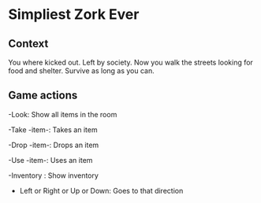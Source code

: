 # Simpliest Zork Ever

## Context

You where kicked out. Left by society. 
Now you walk the streets looking for food and shelter.
Survive as long as you can.

## Game actions

-Look: Show all items in the room

-Take -item-: Takes an item
  
-Drop -item-: Drops an item
  
-Use -item-: Uses an item
  
-Inventory : Show inventory

- Left or Right or Up or Down: Goes to that direction
